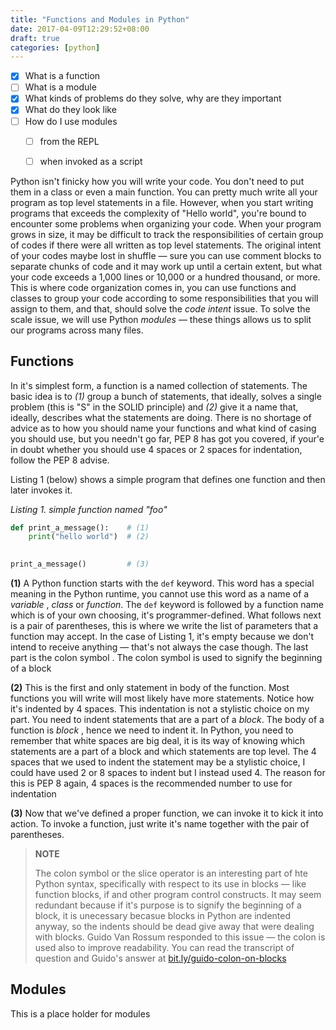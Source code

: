 ```yaml
---
title: "Functions and Modules in Python"
date: 2017-04-09T12:29:52+08:00
draft: true
categories: [python]
---
```


- [x] What is a function
- [ ] What is a module
- [x] What kinds of problems do they solve, why are they important
- [x] What do they look like
- [ ] How do I use modules
  - [ ] from the REPL
  - [ ] when invoked as a script


Python isn't finicky how you will write your code. You don't need to put them in a class or even a main function. You can pretty much write all your program as top level statements in a file. However, when you start writing programs that exceeds the complexity of "Hello world", you're bound to encounter some problems when organizing your code.  When your program grows in size, it may be difficult to track the responsibilities of certain group of codes if there were all written as top level statements. The original intent of your codes maybe lost in shuffle — sure you can use comment blocks to separate chunks of code and it may work up until a certain extent, but what your code exceeds a 1,000 lines or 10,000 or a hundred thousand, or more. This is where code organization comes in, you can use functions and classes to group your code according to some responsibilities that  you will assign to them, and that, should solve the _code intent_ issue. To solve the scale issue, we will use Python _modules_ — these things allows us to split our programs across many files. 

## Functions

In it's simplest form, a function is a named collection of statements. The basic idea is to _(1)_ group a bunch of statements, that ideally, solves a single problem (this is "S" in the SOLID principle) and _(2)_ give it a name that, ideally, describes what the statements are doing. There is no shortage of advice as to how you should name your functions and what kind of casing you should use, but you needn't go far, PEP 8 has got you covered, if your'e in doubt whether you should use 4 spaces or 2 spaces for indentation, follow the PEP 8 advise.  

Listing 1 (below) shows a simple program that defines one function and then later invokes it.

_Listing 1. simple function named "foo"_

```python
def print_a_message():    # (1)
    print("hello world")  # (2)

    
print_a_message()         # (3)
```

**(1)**  A Python function starts with the `def` keyword. This word has a special meaning in the Python runtime, you cannot use this word as a name of a _variable_ , _class_ or _function_. The `def` keyword is followed by a function name which is of your own choosing, it's programmer-defined. What follows next is a pair of parentheses, this is where we write the list of parameters that a function may accept. In the case of Listing 1, it's empty because we don't intend to receive anything — that's not always the case though. The last part is the colon symbol .  The colon symbol is used to signify the beginning of a block

**(2)**  This is the first and only statement in body of the function. Most functions you will write will most likely have more statements. Notice how it's indented by 4 spaces. This indentation is not a stylistic choice on my part. You need to indent statements that are a part of a *block*.  The body of a function is _block_ , hence we need to indent it. In Python, you need to remember that white spaces are big deal, it is its way of knowing which statements are a part of a block and which statements are top level. The 4 spaces that we used to indent the statement may be a stylistic choice, I could have used 2 or 8 spaces to indent but I instead used 4. The reason for this is PEP 8 again, 4 spaces is the recommended number to use for indentation 

**(3)** Now that we've defined a proper function, we can invoke it to kick it into action. To invoke a function, just write it's name together with the pair of parentheses.  

> **NOTE**
>
> The colon symbol or the slice operator is an interesting part of hte Python syntax, specifically with respect to its use in blocks — like function blocks, if and other program control constructs. It may seem redundant because if it's purpose is to signify the beginning of a block, it is unecessary becasue blocks in Python are indented anyway,  so the indents should be dead give away that were dealing with blocks. Guido Van Rossum responded to this issue — the colon is used also to improve readability. You can read the transcript of question and Guido's answer at [bit.ly/guido-colon-on-blocks](bit.ly/guido-colon-on-blocks)



## Modules

This is a place holder for modules








